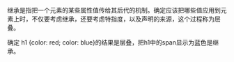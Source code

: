 继承是指把一个元素的某些属性值传给其后代的机制。确定应该把哪些值应用到元素上时，不仅要考虑继承，还要考虑特指度，以及声明的来源，这个过程称为层叠。

确定 h1 {color: red; color: blue}的结果是层叠，把h1中的span显示为蓝色是继承。
